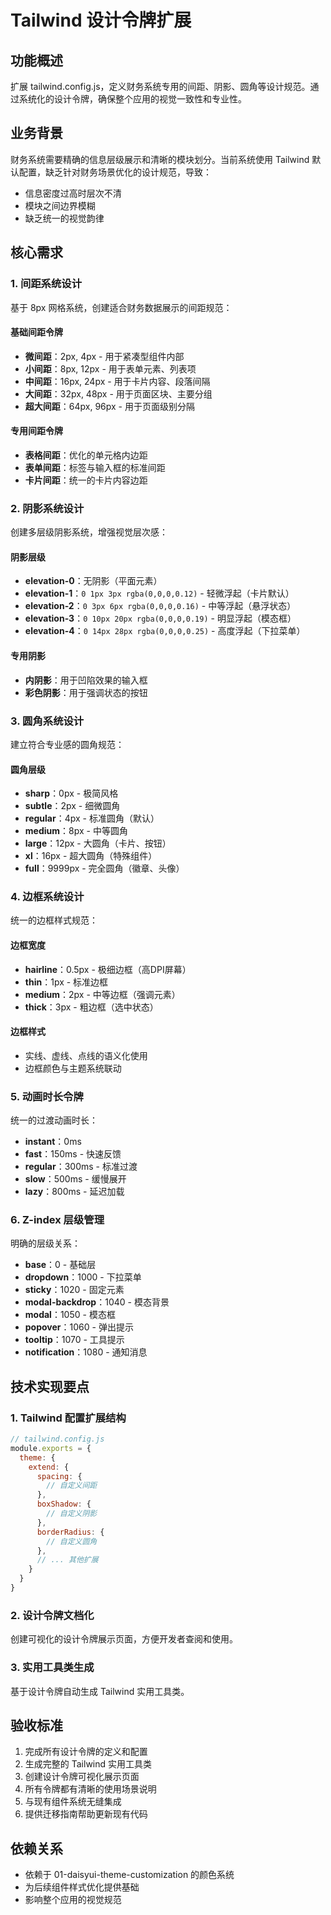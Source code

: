 # Tailwind 设计令牌扩展

## 功能概述
扩展 tailwind.config.js，定义财务系统专用的间距、阴影、圆角等设计规范。通过系统化的设计令牌，确保整个应用的视觉一致性和专业性。

## 业务背景
财务系统需要精确的信息层级展示和清晰的模块划分。当前系统使用 Tailwind 默认配置，缺乏针对财务场景优化的设计规范，导致：
- 信息密度过高时层次不清
- 模块之间边界模糊
- 缺乏统一的视觉韵律

## 核心需求

### 1. 间距系统设计
基于 8px 网格系统，创建适合财务数据展示的间距规范：

#### 基础间距令牌
- **微间距**：2px, 4px - 用于紧凑型组件内部
- **小间距**：8px, 12px - 用于表单元素、列表项
- **中间距**：16px, 24px - 用于卡片内容、段落间隔
- **大间距**：32px, 48px - 用于页面区块、主要分组
- **超大间距**：64px, 96px - 用于页面级别分隔

#### 专用间距令牌
- **表格间距**：优化的单元格内边距
- **表单间距**：标签与输入框的标准间距
- **卡片间距**：统一的卡片内容边距

### 2. 阴影系统设计
创建多层级阴影系统，增强视觉层次感：

#### 阴影层级
- **elevation-0**：无阴影（平面元素）
- **elevation-1**：`0 1px 3px rgba(0,0,0,0.12)` - 轻微浮起（卡片默认）
- **elevation-2**：`0 3px 6px rgba(0,0,0,0.16)` - 中等浮起（悬浮状态）
- **elevation-3**：`0 10px 20px rgba(0,0,0,0.19)` - 明显浮起（模态框）
- **elevation-4**：`0 14px 28px rgba(0,0,0,0.25)` - 高度浮起（下拉菜单）

#### 专用阴影
- **内阴影**：用于凹陷效果的输入框
- **彩色阴影**：用于强调状态的按钮

### 3. 圆角系统设计
建立符合专业感的圆角规范：

#### 圆角层级
- **sharp**：0px - 极简风格
- **subtle**：2px - 细微圆角
- **regular**：4px - 标准圆角（默认）
- **medium**：8px - 中等圆角
- **large**：12px - 大圆角（卡片、按钮）
- **xl**：16px - 超大圆角（特殊组件）
- **full**：9999px - 完全圆角（徽章、头像）

### 4. 边框系统设计
统一的边框样式规范：

#### 边框宽度
- **hairline**：0.5px - 极细边框（高DPI屏幕）
- **thin**：1px - 标准边框
- **medium**：2px - 中等边框（强调元素）
- **thick**：3px - 粗边框（选中状态）

#### 边框样式
- 实线、虚线、点线的语义化使用
- 边框颜色与主题系统联动

### 5. 动画时长令牌
统一的过渡动画时长：
- **instant**：0ms
- **fast**：150ms - 快速反馈
- **regular**：300ms - 标准过渡
- **slow**：500ms - 缓慢展开
- **lazy**：800ms - 延迟加载

### 6. Z-index 层级管理
明确的层级关系：
- **base**：0 - 基础层
- **dropdown**：1000 - 下拉菜单
- **sticky**：1020 - 固定元素
- **modal-backdrop**：1040 - 模态背景
- **modal**：1050 - 模态框
- **popover**：1060 - 弹出提示
- **tooltip**：1070 - 工具提示
- **notification**：1080 - 通知消息

## 技术实现要点

### 1. Tailwind 配置扩展结构
```javascript
// tailwind.config.js
module.exports = {
  theme: {
    extend: {
      spacing: {
        // 自定义间距
      },
      boxShadow: {
        // 自定义阴影
      },
      borderRadius: {
        // 自定义圆角
      },
      // ... 其他扩展
    }
  }
}
```

### 2. 设计令牌文档化
创建可视化的设计令牌展示页面，方便开发者查阅和使用。

### 3. 实用工具类生成
基于设计令牌自动生成 Tailwind 实用工具类。

## 验收标准
1. 完成所有设计令牌的定义和配置
2. 生成完整的 Tailwind 实用工具类
3. 创建设计令牌可视化展示页面
4. 所有令牌都有清晰的使用场景说明
5. 与现有组件系统无缝集成
6. 提供迁移指南帮助更新现有代码

## 依赖关系
- 依赖于 01-daisyui-theme-customization 的颜色系统
- 为后续组件样式优化提供基础
- 影响整个应用的视觉规范